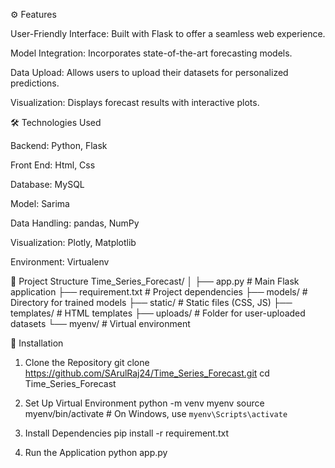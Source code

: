 ⚙️ Features

User-Friendly Interface: Built with Flask to offer a seamless web experience.

Model Integration: Incorporates state-of-the-art forecasting models.

Data Upload: Allows users to upload their datasets for personalized predictions.

Visualization: Displays forecast results with interactive plots.

🛠️ Technologies Used

Backend: Python, Flask

Front End: Html, Css

Database: MySQL

Model: Sarima

Data Handling: pandas, NumPy

Visualization: Plotly, Matplotlib

Environment: Virtualenv

📂 Project Structure
Time_Series_Forecast/
│
├── app.py                # Main Flask application
├── requirement.txt       # Project dependencies
├── models/               # Directory for trained models
├── static/               # Static files (CSS, JS)
├── templates/            # HTML templates
├── uploads/              # Folder for user-uploaded datasets
└── myenv/                # Virtual environment

🚀 Installation
1. Clone the Repository
git clone https://github.com/SArulRaj24/Time_Series_Forecast.git
cd Time_Series_Forecast

2. Set Up Virtual Environment
python -m venv myenv
source myenv/bin/activate  # On Windows, use `myenv\Scripts\activate`

3. Install Dependencies
pip install -r requirement.txt

4. Run the Application
python app.py
